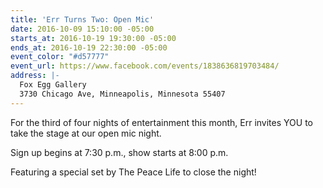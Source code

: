 ```yaml
---
title: 'Err Turns Two: Open Mic'
date: 2016-10-09 15:10:00 -05:00
starts_at: 2016-10-19 19:30:00 -05:00
ends_at: 2016-10-19 22:30:00 -05:00
event_color: "#d57777"
event_url: https://www.facebook.com/events/1838636819703484/
address: |-
  Fox Egg Gallery
  3730 Chicago Ave, Minneapolis, Minnesota 55407
---
```


For the third of four nights of entertainment this month, Err invites YOU to take the stage at our open mic night.

Sign up begins at 7:30 p.m., show starts at 8:00 p.m.

Featuring a special set by The Peace Life to close the night!
